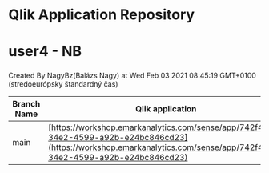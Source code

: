 # Qlik Application Repository 
# user4 - NB
### 
Created By NagyBz(Balázs Nagy) at Wed Feb 03 2021 08:45:19 GMT+0100 (stredoeurópsky štandardný čas)

Branch Name|Qlik application
---|---
main|[https://workshop.emarkanalytics.com/sense/app/742f4920-34e2-4599-a92b-e24bc846cd23](https://workshop.emarkanalytics.com/sense/app/742f4920-34e2-4599-a92b-e24bc846cd23)